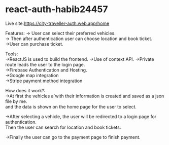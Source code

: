# react-auth-habib24457
Live site:https://city-traveller-auth.web.app/home

Features:
-> User can select their preferred vehicles.  
-> Then after authentication user can choose location and book ticket.  
->User can purchase ticket.  


Tools:  
->ReactJS is used to build the frontend. 
->Use of context API.
->Private route leads the user to the login page.  
->Firebase Authentication and Hosting.  
->Google map integration  
->Stripe payment method integration  

How does it work?:  
->At first the vehicles a´with their information is created and saved as a json file by me.  
and the data is shown on the home page for the user to select.  

->After selecting a vehicle, the user will be redirected to a login page for authentication.  
Then the user can search for location and book tickets.  

->Finally the user can go to the payment page to finish payment.  



